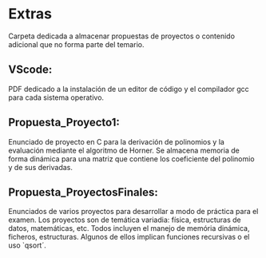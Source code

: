 # Extras
Carpeta dedicada a almacenar propuestas de proyectos o contenido adicional que no forma parte del temario.

VScode:
-------
PDF dedicado a la instalación de un editor de código y el compilador gcc para cada sistema operativo.

Propuesta_Proyecto1:
--------------------
Enunciado de proyecto en C para la derivación de polinomios y la evaluación mediante el algoritmo de Horner. Se almacena memoria de forma dinámica para una matriz que contiene los coeficiente del polinomio y de sus derivadas.

Propuesta_ProyectosFinales:
---------------------------
Enunciados de varios proyectos para desarrollar a modo de práctica para el examen. Los proyectos son de temática variadia: física, estructuras de datos, matemáticas, etc. Todos incluyen el manejo de memória dinámica, ficheros, estructuras. Algunos de ellos implican funciones recursivas o el uso `qsort´.

